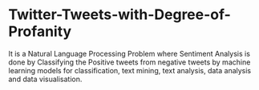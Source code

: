 # Twitter-Tweets-with-Degree-of-Profanity
It is a Natural Language Processing Problem where Sentiment Analysis is done by Classifying the Positive tweets from negative tweets by machine learning models for classification, text mining, text analysis, data analysis and data visualisation.

